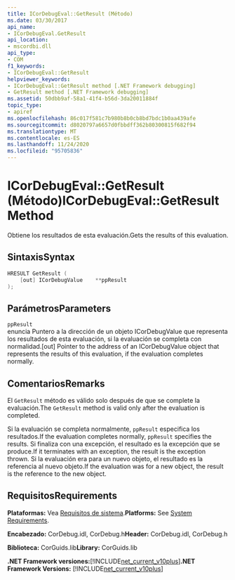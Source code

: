 ```yaml
---
title: ICorDebugEval::GetResult (Método)
ms.date: 03/30/2017
api_name:
- ICorDebugEval.GetResult
api_location:
- mscordbi.dll
api_type:
- COM
f1_keywords:
- ICorDebugEval::GetResult
helpviewer_keywords:
- ICorDebugEval::GetResult method [.NET Framework debugging]
- GetResult method [.NET Framework debugging]
ms.assetid: 50dbb9af-58a1-41f4-b56d-3da20011884f
topic_type:
- apiref
ms.openlocfilehash: 86c017f581c7b980b8b0cb8bd7bdc1b0aa439afe
ms.sourcegitcommit: d8020797a6657d0fbbdff362b80300815f682f94
ms.translationtype: MT
ms.contentlocale: es-ES
ms.lasthandoff: 11/24/2020
ms.locfileid: "95705836"
---
```

# <a name="icordebugevalgetresult-method"></a><span data-ttu-id="97465-102">ICorDebugEval::GetResult (Método)</span><span class="sxs-lookup"><span data-stu-id="97465-102">ICorDebugEval::GetResult Method</span></span>

<span data-ttu-id="97465-103">Obtiene los resultados de esta evaluación.</span><span class="sxs-lookup"><span data-stu-id="97465-103">Gets the results of this evaluation.</span></span>  
  
## <a name="syntax"></a><span data-ttu-id="97465-104">Sintaxis</span><span class="sxs-lookup"><span data-stu-id="97465-104">Syntax</span></span>  
  
```cpp  
HRESULT GetResult (  
    [out] ICorDebugValue    **ppResult  
);  
```  
  
## <a name="parameters"></a><span data-ttu-id="97465-105">Parámetros</span><span class="sxs-lookup"><span data-stu-id="97465-105">Parameters</span></span>  

 `ppResult`  
 <span data-ttu-id="97465-106">enuncia Puntero a la dirección de un objeto ICorDebugValue que representa los resultados de esta evaluación, si la evaluación se completa con normalidad.</span><span class="sxs-lookup"><span data-stu-id="97465-106">[out] Pointer to the address of an ICorDebugValue object that represents the results of this evaluation, if the evaluation completes normally.</span></span>  
  
## <a name="remarks"></a><span data-ttu-id="97465-107">Comentarios</span><span class="sxs-lookup"><span data-stu-id="97465-107">Remarks</span></span>  

 <span data-ttu-id="97465-108">El `GetResult` método es válido solo después de que se complete la evaluación.</span><span class="sxs-lookup"><span data-stu-id="97465-108">The `GetResult` method is valid only after the evaluation is completed.</span></span>  
  
 <span data-ttu-id="97465-109">Si la evaluación se completa normalmente, `ppResult` especifica los resultados.</span><span class="sxs-lookup"><span data-stu-id="97465-109">If the evaluation completes normally, `ppResult` specifies the results.</span></span> <span data-ttu-id="97465-110">Si finaliza con una excepción, el resultado es la excepción que se produce.</span><span class="sxs-lookup"><span data-stu-id="97465-110">If it terminates with an exception, the result is the exception thrown.</span></span> <span data-ttu-id="97465-111">Si la evaluación era para un nuevo objeto, el resultado es la referencia al nuevo objeto.</span><span class="sxs-lookup"><span data-stu-id="97465-111">If the evaluation was for a new object, the result is the reference to the new object.</span></span>  
  
## <a name="requirements"></a><span data-ttu-id="97465-112">Requisitos</span><span class="sxs-lookup"><span data-stu-id="97465-112">Requirements</span></span>  

 <span data-ttu-id="97465-113">**Plataformas:** Vea [Requisitos de sistema](../../get-started/system-requirements.md).</span><span class="sxs-lookup"><span data-stu-id="97465-113">**Platforms:** See [System Requirements](../../get-started/system-requirements.md).</span></span>  
  
 <span data-ttu-id="97465-114">**Encabezado:** CorDebug.idl, CorDebug.h</span><span class="sxs-lookup"><span data-stu-id="97465-114">**Header:** CorDebug.idl, CorDebug.h</span></span>  
  
 <span data-ttu-id="97465-115">**Biblioteca:** CorGuids.lib</span><span class="sxs-lookup"><span data-stu-id="97465-115">**Library:** CorGuids.lib</span></span>  
  
 <span data-ttu-id="97465-116">**.NET Framework versiones:**[!INCLUDE[net_current_v10plus](../../../../includes/net-current-v10plus-md.md)]</span><span class="sxs-lookup"><span data-stu-id="97465-116">**.NET Framework Versions:** [!INCLUDE[net_current_v10plus](../../../../includes/net-current-v10plus-md.md)]</span></span>

